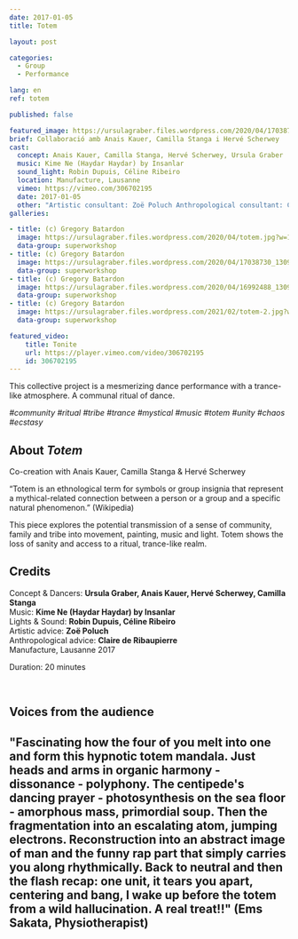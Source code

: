 ```yaml
---
date: 2017-01-05
title: Totem

layout: post

categories:
  - Group
  - Performance

lang: en
ref: totem

published: false

featured_image: https://ursulagraber.files.wordpress.com/2020/04/17038757_1309926282406530_5896639958045333217_o.jpg?w=500&fit=crop
brief: Collaboració amb Anais Kauer, Camilla Stanga i Hervé Scherwey
cast:
  concept: Anais Kauer, Camilla Stanga, Hervé Scherwey, Ursula Graber
  music: Kime Ne (Haydar Haydar) by Insanlar
  sound_light: Robin Dupuis, Céline Ribeiro
  location: Manufacture, Lausanne
  vimeo: https://vimeo.com/306702195
  date: 2017-01-05
  other: "Artistic consultant: Zoë Poluch Anthropological consultant: Claire de Ribaupierre"
galleries:

- title: (c) Gregory Batardon
  image: https://ursulagraber.files.wordpress.com/2020/04/totem.jpg?w=1024&fit=crop
  data-group: superworkshop
- title: (c) Gregory Batardon
  image: https://ursulagraber.files.wordpress.com/2020/04/17038730_1309926322406526_3742290833211252186_o.jpg?w=1024&fit=crop
  data-group: superworkshop
- title: (c) Gregory Batardon
  image: https://ursulagraber.files.wordpress.com/2020/04/16992488_1309926459073179_8615874270323999413_o.jpg?w=2000&fit=crop
  data-group: superworkshop
- title: (c) Gregory Batardon
  image: https://ursulagraber.files.wordpress.com/2021/02/totem-2.jpg?w=2000&fit=crop
  data-group: superworkshop

featured_video:
    title: Tonite
    url: https://player.vimeo.com/video/306702195
    id: 306702195
---
```



<!-- [![Totem](https://i.vimeocdn.com/video/746500438_640.jpg)](https://player.vimeo.com/video/306702195) -->

This collective project is a mesmerizing dance performance with a trance-like atmosphere. A communal ritual of dance.


*#community #ritual #tribe #trance #mystical #music #totem #unity #chaos #ecstasy*

<!--plop-->
## About *Totem*

Co-creation with Anais Kauer, Camilla Stanga & Hervé Scherwey

“Totem is an ethnological term for symbols or group insignia that represent a mythical-related connection between a person or a group and a specific natural phenomenon.” (Wikipedia)

This piece explores the potential transmission of a sense of community, family and tribe into movement, painting, music and light. Totem shows the loss of sanity and access to a ritual, trance-like realm.


<!--plop-->

## Credits


Concept & Dancers: **Ursula Graber, Anais Kauer, Hervé Scherwey, Camilla Stanga**<br>
Music: **Kime Ne (Haydar Haydar) by Insanlar**<br>
Lights & Sound: **Robin Dupuis, Céline Ribeiro**<br>
Artistic advice: **Zoë Poluch**<br>
Anthropological advice: **Claire de Ribaupierre**<br>
Manufacture, Lausanne 2017

Duration: 20 minutes

<br>

## Voices from the audience

## "Fascinating how the four of you melt into one and form this hypnotic totem mandala. Just heads and arms in organic harmony - dissonance - polyphony. The centipede's dancing prayer - photosynthesis on the sea floor - amorphous mass, primordial soup. Then the fragmentation into an escalating atom, jumping electrons. Reconstruction into an abstract image of man and the funny rap part that simply carries you along rhythmically. Back to neutral and then the flash recap: one unit, it tears you apart, centering and bang, I wake up before the totem from a wild hallucination. A real treat!!" (Ems Sakata, Physiotherapist)
